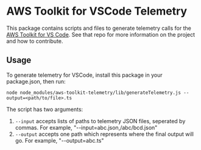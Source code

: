 # AWS Toolkit for VSCode Telemetry

This package contains scripts and files to generate telemetry calls for the [AWS Toolkit for VS Code](https://github.com/aws/aws-toolkit-vscode). See that repo for more information on the project and how to contribute.

## Usage

To generate telemetry for VSCode, install this package in your package.json, then run:

`node node_modules/aws-toolkit-telemetry/lib/generateTelemetry.js --output=<path/to/file>.ts`

The script has two arguments:

1. `--input` accepts lists of paths to telemetry JSON files, seperated by commas. For example, "--input=abc.json,/abc/bcd.json"
2. `--output` accepts one path which represents where the final output will go. For example, "--output=abc.ts"
